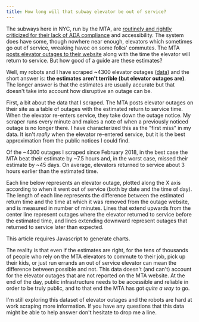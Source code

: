 ```yaml
---
title: How long will that subway elevator be out of service?
---
```


The subways here in NYC, run by the MTA, are [routinely and rightly criticized for their lack of ADA compliance](https://ny.curbed.com/2017/9/21/16315042/nyc-subway-wheelchair-accessible-ada) and accessibility. The system does have some, though nowhere near enough, elevators which sometimes go out of service, wreaking havoc on some folks' commutes. The MTA [posts elevator outages to their website](http://advisory.mtanyct.info/EEoutage/EEOutageReport.aspx?StationID=All) along with the time the elevator will return to service. But how good of a guide are these estimates?

Well, my robots and I have scraped ~4300 elevator outages ([data](/data/mta-elevators/outages-estimated-returns.csv)) and the short answer is: **the estimates aren't terrible (but elevator outages are)**. The longer answer is that the estimates are usually accurate but that doesn't take into account how disruptive an outage can be.

First, a bit about the data that I scraped. The MTA posts elevator outages on their site as a table of outages with the estimated return to service time. When the elevator re-enters service, they take down the outage notice. My scraper runs every minute and makes a note of when a previously noticed outage is no longer there. I have characterized this as the "first miss" in my data. It isn't _really_ when the elevator re-entered service, but it is the best approximation from the public notices I could find.

Of the <span id="outage-count">~4300</span> outages I scraped since <span id="initial-scrape-date">February 2018</span>, in the best case the MTA beat their estimate by <span id="best-difference">~7.5 hours</span> and, in the worst case, missed their estimate by <span id="worst-difference">~45 days</span>. On average, elevators returned to service about <span id="average-difference">3 hours earlier</span> than the estimated time.

Each line below represents an elevator outage, plotted along the X axis according to when it went out of service (both by date and the time of day). The length of each line represents the difference between the estimated return time and the time at which it was removed from the outage website, and is measured in number of minutes. Lines that extend upwards from the center line represent outages where the elevator returned to service before the estimated time, and lines extending downward represent outages that returned to service later than expected.

<div class="chart-container no-js" id="outages-differences">
  <p class="no-js-msg">This article requires Javascript to generate charts.</p>
  <div class="chart"></div>
  <div class="caption mono"></div>
</div>

The reality is that even if the estimates are right, for the tens of thousands of people who rely on the MTA elevators to commute to their job, pick up their kids, or just run errands an out of service elevator can mean the difference between possible and not. This data doesn't (and can't) account for the elevator outages that are not reported on the MTA website. At the end of the day, public infrastructure needs to be accessible and reliable in order to be truly public, and to that end the MTA has got _quite a way_ to go.

I'm still exploring this dataset of elevator outages and the robots are hard at work scraping more information. If you have any questions that this data might be able to help answer don't hesitate to drop me a line.

<style>
  .no-js-msg {
    display: none;
  }
  .chart-container.no-js .no-js-msg {
    display: block;
  }
  .no-js .chart,
  .no-js .caption {
    display: none;
  }

  .outage line.selected {
    stroke: yellow;
  }

  .axis {
    font-family: monospace;
  }

  .y-axis line {
    stroke: grey;
    stroke-dasharray: 5 3;
  }

  .y-axis text {
    fill: grey;
    font-size: 10pt;
  }

  .caption {
    font-size: .75rem;
  }
</style>

<script src="/js/d3.v5.min.js"></script>
<script src="/js/util.js"></script>
<script src="/js/elevator-outage-estimates.js"></script>
<!-- <script src="/js/elevator-outages-frequent.js"></script> -->

